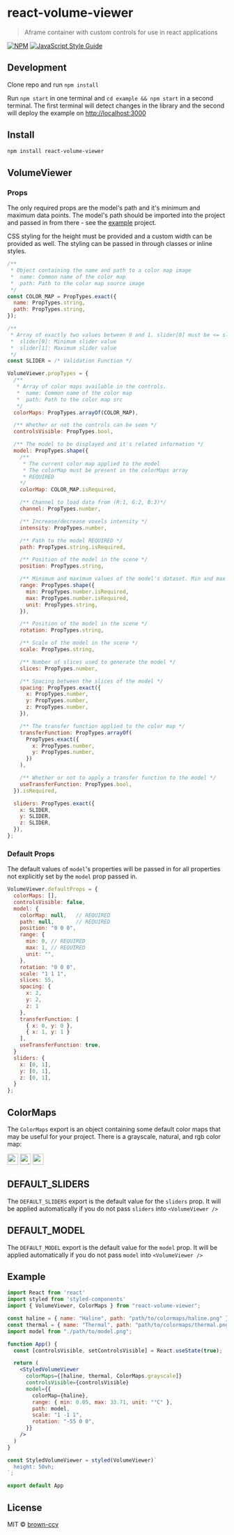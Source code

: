 # react-volume-viewer

> Aframe container with custom controls for use in react applications

[![NPM](https://img.shields.io/npm/v/react-volume-viewer.svg)](https://www.npmjs.com/package/react-volume-viewer) [![JavaScript Style Guide](https://img.shields.io/badge/code_style-standard-brightgreen.svg)](https://standardjs.com)

## Development

Clone repo and run `npm install`

Run `npm start` in one terminal and `cd example && npm start` in a second terminal. The first terminal will detect changes in the library and the second will deploy the example on [http://localhost:3000](http://localhost:3000)

## Install

```bash
npm install react-volume-viewer
```

## VolumeViewer

### Props

The only required props are the model's path and it's minimum and maximum data points. The model's path should be imported into the project and passed in from there - see the [example](#example) project.

CSS styling for the height must be provided and a custom width can be provided as well. The styling can be passed in through classes or inline styles.

```jsx
/**
 * Object containing the name and path to a color map image
 *  name: Common name of the color map
 *  path: Path to the color map source image
 */
const COLOR_MAP = PropTypes.exact({
  name: PropTypes.string,
  path: PropTypes.string,
});

/**
 * Array of exactly two values between 0 and 1. slider[0] must be <= slider[1]
 *  slider[0]: Minimum slider value
 *  slider[1]: Maximum slider value
 */
const SLIDER = /* Validation Function */

VolumeViewer.propTypes = {
  /**
   * Array of color maps available in the controls.
   *  name: Common name of the color map
   *  path: Path to the color map src
   */
  colorMaps: PropTypes.arrayOf(COLOR_MAP),

  /** Whether or not the controls can be seen */
  controlsVisible: PropTypes.bool,

  /** The model to be displayed and it's related information */
  model: PropTypes.shape({
    /** 
     * The current color map applied to the model 
     * The colorMap must be present in the colorMaps array
     * REQUIRED
    */
    colorMap: COLOR_MAP.isRequired,

    /** Channel to load data from (R:1, G:2, B:3)*/
    channel: PropTypes.number,

    /** Increase/decrease voxels intensity */
    intensity: PropTypes.number,

    /** Path to the model REQUIRED */
    path: PropTypes.string.isRequired,

    /** Position of the model in the scene */
    position: PropTypes.string,

    /** Minimum and maximum values of the model's dataset. Min and max values are required */
    range: PropTypes.shape({
      min: PropTypes.number.isRequired,
      max: PropTypes.number.isRequired,
      unit: PropTypes.string,
    }),

    /** Position of the model in the scene */
    rotation: PropTypes.string,

    /** Scale of the model in the scene */
    scale: PropTypes.string,

    /** Number of slices used to generate the model */
    slices: PropTypes.number,

    /** Spacing between the slices of the model */
    spacing: PropTypes.exact({
      x: PropTypes.number,
      y: PropTypes.number,
      z: PropTypes.number,
    }),

    /** The transfer function applied to the color map */
    transferFunction: PropTypes.arrayOf(
      PropTypes.exact({
        x: PropTypes.number,
        y: PropTypes.number,
      })
    ),

    /** Whether or not to apply a transfer function to the model */
    useTransferFunction: PropTypes.bool,
  }).isRequired,

  sliders: PropTypes.exact({
    x: SLIDER,
    y: SLIDER,
    z: SLIDER,
  }),
};
```

### Default Props

The default values of `model`'s properties will be passed in for all properties not explicitly set by the `model` prop passed in.

```jsx
VolumeViewer.defaultProps = {
  colorMaps: [],
  controlsVisible: false,
  model: {
    colorMap: null,   // REQUIRED
    path: null,       // REQUIRED
    position: "0 0 0",
    range: { 
      min: 0, // REQUIRED
      max: 1, // REQUIRED
      unit: "",
    },
    rotation: "0 0 0",
    scale: "1 1 1",
    slices: 55,
    spacing: { 
      x: 2, 
      y: 2, 
      z: 1
    },
    transferFunction: [
      { x: 0, y: 0 },
      { x: 1, y: 1 }
    ],
    useTransferFunction: true,
  }
  sliders: {
    x: [0, 1],
    y: [0, 1],
    z: [0, 1],
  }
};

```

## ColorMaps

The `ColorMaps` export is an object containing some default color maps that may be useful for your project. There is a grayscale, natural, and rgb color map:

<img alt="grayscale" src="./src/images/grayscale.png" height="25"/>
<img alt="natural" src="./src/images/natural.png" height="25"/>
<img alt="rgb" src="./src/images/rgb.png" height="25"/>

## DEFAULT_SLIDERS

The `DEFAULT_SLIDERS` export is the default value for the `sliders` prop. It will be applied automatically if you do not pass `sliders` into `<VolumeViewer />`

## DEFAULT_MODEL

The `DEFAULT_MODEL` export is the default value for the `model` prop. It will be applied automatically if you do not pass `model` into `<VolumeViewer />`

## Example

```jsx
import React from 'react'
import styled from 'styled-components'
import { VolumeViewer, ColorMaps } from "react-volume-viewer";

const haline = { name: "Haline", path: "path/to/colormaps/haline.png" };
const thermal = { name: "Thermal", path: "path/to/colormaps/thermal.png" };
import model from "./path/to/model.png";

function App() {
  const [controlsVisible, setControlsVisible] = React.useState(true);

  return (
    <StyledVolumeViewer
      colorMaps={[haline, thermal, ColorMaps.grayscale]}
      controlsVisible={controlsVisible}
      model={{
        colorMap={haline},
        range: { min: 0.05, max: 33.71, unit: "°C" },
        path: model,
        scale: "1 -1 1",
        rotation: "-55 0 0",
      }}
    />
  )
}

const StyledVolumeViewer = styled(VolumeViewer)`
  height: 50vh;
`;

export default App
```

## License

MIT © [brown-ccv](https://github.com/brown-ccv)
